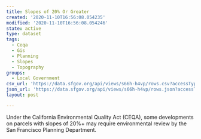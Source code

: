 ```yaml
---
title: Slopes of 20% Or Greater
created: '2020-11-10T16:56:08.054235'
modified: '2020-11-10T16:56:08.054246'
state: active
type: dataset
tags:
  - Ceqa
  - Gis
  - Planning
  - Slopes
  - Topography
groups:
  - Local Government
csv_url: 'https://data.sfgov.org/api/views/s66h-h4vp/rows.csv?accessType=DOWNLOAD'
json_url: 'https://data.sfgov.org/api/views/s66h-h4vp/rows.json?accessType=DOWNLOAD'
layout: post

---
```

Under the California Environmental Quality Act (CEQA), some developments on parcels with slopes of 20%+ may require environmental review by the San Francisco Planning Department.
